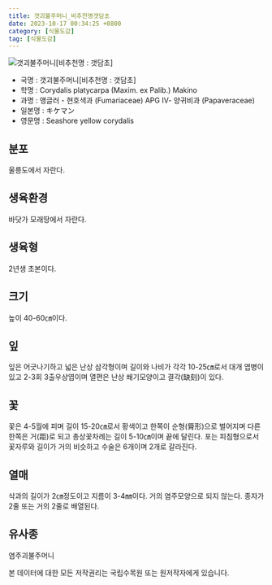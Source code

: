```yaml
---
title: 갯괴불주머니_비추천명갯담초
date: 2023-10-17 00:34:25 +0800
category: [식물도감]
tag: [식물도감]
---
```




![갯괴불주머니[비추천명 : 갯담초]](/fileUpload/plants/basic/Papaveraceae/Corydalis/1782/1782_1_th2.JPG)
- 국명 : 갯괴불주머니[비추천명 : 갯담초]
- 학명 : Corydalis platycarpa (Maxim. ex Palib.) Makino
- 과명 : 앵글러 - 현호색과 (Fumariaceae) APG Ⅳ- 양귀비과 (Papaveraceae)
- 일본명 : キケマン
- 영문명 : Seashore yellow corydalis


## 분포
울릉도에서 자란다.
## 생육환경
바닷가 모래땅에서 자란다.
## 생육형
2년생 초본이다.
## 크기
높이 40-60㎝이다.
## 잎
잎은 어긋나기하고 넓은 난상 삼각형이며 길이와 나비가 각각 10-25㎝로서 대개 엽병이 있고 2-3회 3출우상엽이며 열편은 난상 쐐기모양이고 결각(缺刻)이 있다.
## 꽃
꽃은 4-5월에 피며 길이 15-20㎝로서 황색이고 한쪽이 순형(脣形)으로 벌어지며 다른 한쪽은 거(距)로 되고 총상꽃차례는 길이 5-10㎝이며 끝에 달린다.  포는 피침형으로서 꽃자루와 길이가 거의 비슷하고 수술은 6개이며 2개로 갈라진다.
## 열매
삭과의 길이가 2㎝정도이고 지름이 3-4㎜이다. 거의 염주모양으로 되지 않는다. 종자가 2줄 또는 거의 2줄로 배열된다.
## 유사종
염주괴불주머니






본 데이터에 대한 모든 저작권리는 국립수목원 또는 원저작자에게 있습니다.
